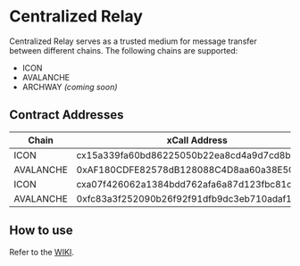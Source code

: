 # Centralized Relay

Centralized Relay serves as a trusted medium for message transfer between different chains.
The following chains are supported:

- ICON
- AVALANCHE
- ARCHWAY _(coming soon)_

## Contract Addresses

| Chain     | xCall Address                               | Connection Address                         | Networks | Wallets  |
|-----------|---------------------------------------------|--------------------------------------------|----------| -------- |
| ICON      | cx15a339fa60bd86225050b22ea8cd4a9d7cd8bb83  | cxb2b31a5252bfcc9be29441c626b8b918d578a58b | lisbon  | hxb6b5791be0b5ef67063b3c10b840fb81514db2fd |
| AVALANCHE | 0xAF180CDFE82578dB128088C4D8aa60a38E5CF505  | 0x2500986cCD5e804B206925780e66628e88fE49f3 | fuji    | 0xB89596d95b2183722F16d4C30B347dadbf8C941a |
| ICON      | cxa07f426062a1384bdd762afa6a87d123fbc81c75  | cxdada6921d08fbf37c6f228816852e58b219cc589 | mainnet | hxda27114a959a3351f3613b055ca96f8f8cb34cbe |
| AVALANCHE | 0xfc83a3f252090b26f92f91dfb9dc3eb710adaf1b  | 0xCC7936eA419516635fC6fEb8AD2d4341b5D0C2B3 | mainnet | 0xebA66Ad34CCEB70669eddbaA8c9Fb927d41fE2d7 |

## How to use

Refer to the [WIKI](<https://github.com/icon-project/centralized-relay/wiki>).
